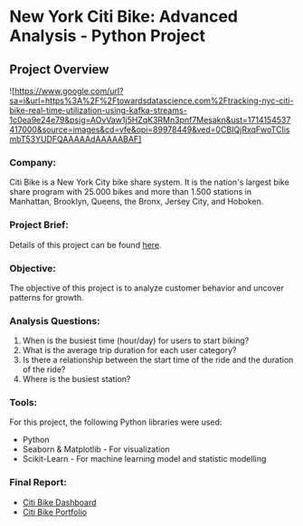 # New York Citi Bike: Advanced Analysis - Python Project
## **Project Overview**

![https://www.google.com/url?sa=i&url=https%3A%2F%2Ftowardsdatascience.com%2Ftracking-nyc-citi-bike-real-time-utilization-using-kafka-streams-1c0ea9e24e79&psig=AOvVaw1j5HZqK3RMn3pnf7Mesakn&ust=1714154537417000&source=images&cd=vfe&opi=89978449&ved=0CBIQjRxqFwoTCIismbT53YUDFQAAAAAdAAAAABAF]


### **Company:**<br>
Citi Bike is a New York City bike share system. It is the nation's largest bike share program with 25.000 bikes and more than 1.500 stations in Manhattan, Brooklyn, Queens, the Bronx, Jersey City, and Hoboken.

### **Project Brief:**<br>
Details of this project can be found [here](https://drive.google.com/file/d/14SaHzdoP2J7gQkHCpVauhnbXB_2H5RzR/view?usp=sharing).

### **Objective:**<br>
The objective of this project is to analyze customer behavior and uncover patterns for growth.

### **Analysis Questions:**<br>
1. When is the busiest time (hour/day) for users to start biking? 
2. What is the average trip duration for each user category?    
3. Is there a relationship between the start time of the ride and the duration of the ride?
4. Where is the busiest station?

### **Tools:**<br>
For this project, the following Python libraries were used:
- Python
- Seaborn & Matplotlib - For visualization
- Scikit-Learn - For machine learning model and statistic modelling

### **Final Report:**<br>
- [Citi Bike Dashboard](https://public.tableau.com/app/profile/natalia.violi.kristena.wijaya/viz/CitiBikeAnalysis_17140530578350/CitiBike)
- [Citi Bike Portfolio](https://nataliaviolii.github.io/DataAnalyticsPortfolio/portfolio.python.citi.html)
